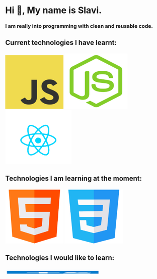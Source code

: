  # Hi 👋, My name is Slavi.
 ### I am really into programming with clean and reusable code.
 ## Current technologies I have learnt:
 ### <img src="https://github.com/Slaviiiii/Slaviiiii/blob/main/images/Js-logo.png" width="185" height="170" /> <img src="https://github.com/Slaviiiii/Slaviiiii/blob/main/images/NodeJs-logo.png" width="200"                height="175" /> <img src="https://github.com/Slaviiiii/Slaviiiii/blob/main/images/ReactJs-logo.png" width="210"  height="170" />
 ## Technologies I am learning at the moment:
   ### <img src="https://github.com/Slaviiiii/Slaviiiii/blob/main/images/Html-logo.png" width="185" height="170" /> <img src="https://github.com/Slaviiiii/Slaviiiii/blob/main/images/Css-logo.png" width="185"                  height="170" /> 
 ## Technologies I would like to learn:
   ### <img src="https://github.com/Slaviiiii/Slaviiiii/blob/main/images/TypeScript-logo.png" width='300' height='10'/>
